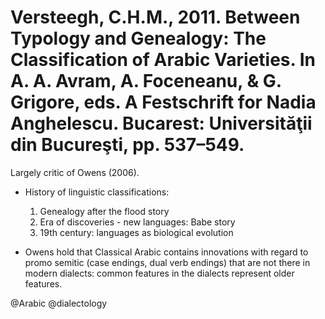 # Versteegh, C.H.M., 2011. Between Typology and Genealogy: The Classification of Arabic Varieties. In A. A. Avram, A. Foceneanu, & G. Grigore, eds. A Festschrift for Nadia Anghelescu. Bucarest: Universităţii din Bucureşti, pp. 537–549.

Largely critic of Owens (2006).

- History of linguistic classifications:
    1. Genealogy after the flood story
    2. Era of discoveries - new languages: Babe story
    3. 19th century: languages as biological evolution

- Owens hold that Classical Arabic contains innovations with regard to promo semitic (case endings, dual verb endings) that are not there in modern dialects: common features in the dialects represent older features.

@Arabic
@dialectology
